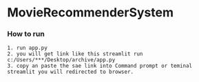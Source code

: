 # MovieRecommenderSystem
### How to run 
    1. run app.py
    2. you will get link like this streamlit run c:/Users/***/Desktop/archive/app.py 
    3. copy an paste the sae link into Command prompt or teminal 
    streamlit you will redirected to browser.
